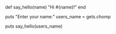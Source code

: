 def say_hello(name)
  "Hi #{name}!"
end

puts "Enter your name:"
users_name = gets.chomp

puts say_hello(users_name)
